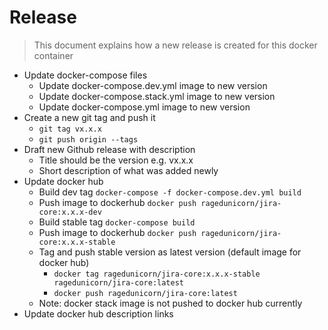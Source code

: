 # Release

> This document explains how a new release is created for this docker container

* Update docker-compose files
  * Update docker-compose.dev.yml image to new version
  * Update docker-compose.stack.yml image to new version
  * Update docker-compose.yml image to new version
* Create a new git tag and push it
  * `git tag vx.x.x`
  * `git push origin --tags`
* Draft new Github release with description
  * Title should be the version e.g. vx.x.x
  * Short description of what was added newly
* Update docker hub
  * Build dev tag `docker-compose -f docker-compose.dev.yml build`
  * Push image to dockerhub `docker push ragedunicorn/jira-core:x.x.x-dev`
  * Build stable tag `docker-compose build`
  * Push image to dockerhub `docker push ragedunicorn/jira-core:x.x.x-stable`
  * Tag and push stable version as latest version (default image for docker hub)
    * `docker tag ragedunicorn/jira-core:x.x.x-stable ragedunicorn/jira-core:latest`
    * `docker push ragedunicorn/jira-core:latest`
  * Note: docker stack image is not pushed to docker hub currently
* Update docker hub description links
